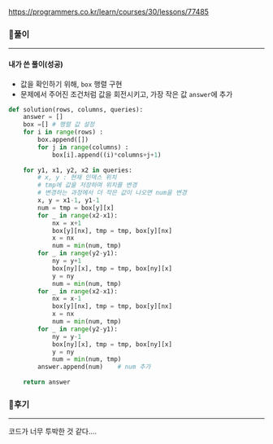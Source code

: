 https://programmers.co.kr/learn/courses/30/lessons/77485





### 📌풀이

----

#### 내가 쓴 풀이(성공)

- 값을 확인하기 위해, `box` 행렬 구현
- 문제에서 주어진 조건처럼 값을 회전시키고, 가장 작은 값 `answer`에 추가

```python
def solution(rows, columns, queries):
    answer = []
    box =[] # 행렬 값 설정
    for i in range(rows) :
        box.append([])
        for j in range(columns) :
            box[i].append((i)*columns+j+1)
            
    for y1, x1, y2, x2 in queries:
		# x, y : 현재 인덱스 위치
        # tmp에 값을 저장하며 위치를 변경
        # 변경하는 과정에서 더 작은 값이 나오면 num을 변경
        x, y = x1-1, y1-1
        num = tmp = box[y][x]
        for _ in range(x2-x1):
            nx = x+1
            box[y][nx], tmp = tmp, box[y][nx]
            x = nx
            num = min(num, tmp)
        for _ in range(y2-y1):
            ny = y+1
            box[ny][x], tmp = tmp, box[ny][x]
            y = ny
            num = min(num, tmp)
        for _ in range(x2-x1):
            nx = x-1
            box[y][nx], tmp = tmp, box[y][nx]
            x = nx
            num = min(num, tmp)
        for _ in range(y2-y1):
            ny = y-1
            box[ny][x], tmp = tmp, box[ny][x]
            y = ny
            num = min(num, tmp)
        answer.append(num)    # num 추가
        
    return answer
```







### 📌후기

---

코드가 너무 투박한 것 같다....